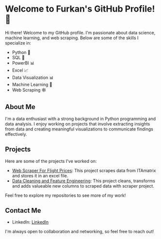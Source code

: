 # Welcome to Furkan's GitHub Profile! 👋

Hi there! Welcome to my GitHub profile. I'm passionate about data science, machine learning, and web scraping. Below are some of the skills I specialize in:

- Python 🐍
- SQL 💾
- PowerBI 📊
- Excel 📈
- Data Visualization 📊
- Machine Learning 🤖
- Web Scraping 🕸️

## About Me

I'm a data enthusiast with a strong background in Python programming and data analysis. I enjoy working on projects that involve extracting insights from data and creating meaningful visualizations to communicate findings effectively.

## Projects

Here are some of the projects I've worked on:

- [Web Scraper For Flight Prices](https://github.com/frkncbngl/Flight_data_scraper): This project scrapes data from ITAmatrix and stores it in an excel file.
- [Data Cleaning and Feature Engineering](https://github.com/frkncbngl/pandas-data-cleaning): This project cleans, transforms and adds valueable new columns to scraped data with scraper project.

Feel free to explore my repositories to see more of my work!

## Contact Me

- LinkedIn: [LinkedIn]([https://www.linkedin.com/in/your-linkedin-profile](https://www.linkedin.com/in/frkncbngl))

I'm always open to collaboration and networking, so feel free to reach out!





<!--
**frkncbngl/frkncbngl** is a ✨ _special_ ✨ repository because its `README.md` (this file) appears on your GitHub profile.

Here are some ideas to get you started:

- 🔭 I’m currently working on ...
- 🌱 I’m currently learning ...
- 👯 I’m looking to collaborate on ...
- 🤔 I’m looking for help with ...
- 💬 Ask me about ...
- 📫 How to reach me: ...
- 😄 Pronouns: ...
- ⚡ Fun fact: ...
-->

